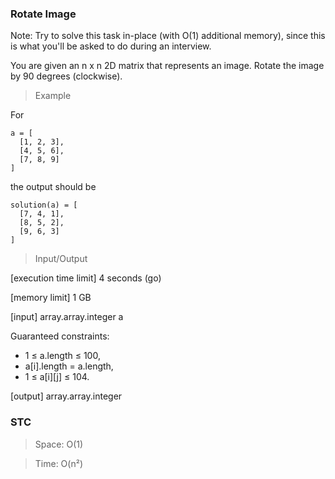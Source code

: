 ### Rotate Image

Note: Try to solve this task in-place (with O(1) additional memory), since this is what you'll be asked to do during an interview.

You are given an n x n 2D matrix that represents an image. Rotate the image by 90 degrees (clockwise).

> Example

For

```
a = [
  [1, 2, 3],
  [4, 5, 6],
  [7, 8, 9]
]
```

the output should be

```
solution(a) = [
  [7, 4, 1],
  [8, 5, 2],
  [9, 6, 3]
]
```

> Input/Output

[execution time limit] 4 seconds (go)

[memory limit] 1 GB

[input] array.array.integer a

Guaranteed constraints:

- 1 ≤ a.length ≤ 100,
- a[i].length = a.length,
- 1 ≤ a[i][j] ≤ 104.

[output] array.array.integer

### STC

> Space: O(1)

> Time: O(n²)
